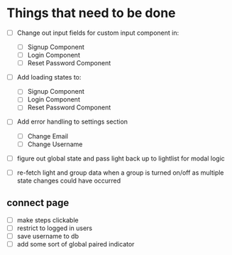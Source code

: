 # Things that need to be done

- [ ] Change out input fields for custom input component in:

  - [ ] Signup Component
  - [ ] Login Component
  - [ ] Reset Password Component

- [ ] Add loading states to:

  - [ ] Signup Component
  - [ ] Login Component
  - [ ] Reset Password Component

- [ ] Add error handling to settings section

  - [ ] Change Email
  - [ ] Change Username

- [ ] figure out global state and pass light back up to lightlist for modal logic

- [ ] re-fetch light and group data when a group is turned on/off as multiple state changes could have occurred

## connect page

- [ ] make steps clickable
- [ ] restrict to logged in users
- [ ] save username to db
- [ ] add some sort of global paired indicator
